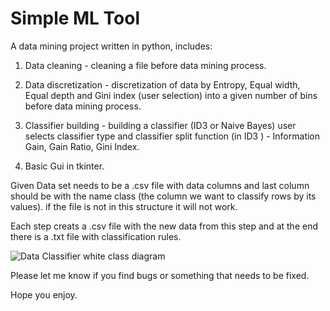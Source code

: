 # Simple ML Tool
A data mining project written in python, includes:

1. Data cleaning - cleaning a file before data mining process.

2. Data discretization - discretization of data by Entropy, Equal width, Equal depth and Gini index (user selection) into a given number of  bins  before data mining process.

3. Classifier building - building a classifier (ID3 or Naive Bayes) user selects classifier type and classifier split function (in ID3 ) - Information Gain, Gain Ratio, Gini Index.

4. Basic Gui in tkinter.


Given Data set needs to be a .csv file with data columns and last column should be with the name class (the column we want to classify rows by its values).
if the file is not in this structure it will not work.

Each step creats a .csv file with the new data from this step and at the end there is a .txt file with classification rules.


![Data Classifier white class diagram](https://user-images.githubusercontent.com/44137602/61594052-e0e2bc80-abef-11e9-8ce4-373c572ff2d3.jpg)

Please let me know if you find bugs or something that needs to be fixed.

Hope you enjoy.
